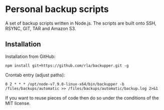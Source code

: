 # Personal backup scripts

A set of backup scripts written in Node.js. The scripts
are built onto SSH, RSYNC, GIT, TAR and Amazon S3.

## Installation

Installation from GitHub:

```
npm install git+https://github.com/rla/backupper.git -g
```

Crontab entry (adjust paths):

```
0 2 * * * /opt/node-v7.9.0-linux-x64/bin/backupper -b /files/backups/automatic >> /files/backups/automatic/backup.log 2>&1
```

If you want to reuse pieces of code then do so under the
conditions of the MIT license.
